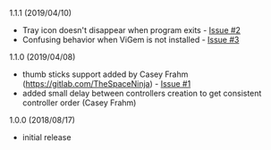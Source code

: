 1.1.1 (2019/04/10)
- Tray icon doesn't disappear when program exits - [Issue #2](https://gitlab.com/SchwingSK/Keyboard2Xinput/issues/2)
- Confusing behavior when ViGem is not installed - [Issue #3](https://gitlab.com/SchwingSK/Keyboard2Xinput/issues/3)

1.1.0 (2019/04/08)
- thumb sticks support added by Casey Frahm (https://gitlab.com/TheSpaceNinja) - [Issue #1](https://gitlab.com/SchwingSK/Keyboard2Xinput/issues/1)
- added small delay between controllers creation to get consistent controller order (Casey Frahm)

1.0.0 (2018/08/17)
- initial release
